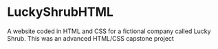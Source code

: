 # LuckyShrubHTML
A website coded in HTML and CSS for a fictional company called Lucky Shrub. This was an advanced HTML/CSS capstone project
